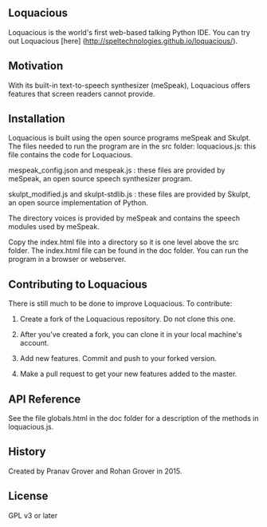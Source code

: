 
## Loquacious
Loquacious is the world's first web-based talking Python IDE. You can try out Loquacious [here] (http://speltechnologies.github.io/loquacious/).

## Motivation
With its built-in text-to-speech synthesizer (meSpeak), Loquacious offers features that screen readers cannot provide. 

## Installation
Loquacious is built using the open source programs meSpeak and Skulpt. The files needed to run the program are in the src folder:
loquacious.js: this file contains the code for Loquacious.

mespeak_config.json and mespeak.js :  these files are provided by meSpeak, an open source speech synthesizer program.

skulpt_modified.js and skulpt-stdlib.js : these files are provided by Skulpt, an open source implementation of Python.

The directory voices is provided by meSpeak and contains the speech modules used by meSpeak.

Copy the index.html file into a directory so it is one level above the src folder. The index.html file can be found in the doc folder. You can run the program in a browser or webserver.

## Contributing to Loquacious
There is still much to be done to improve Loquacious. To contribute:

1. Create a fork of the Loquacious repository. Do not clone this one.

2. After you've created a fork, you can clone it in your local machine's account.

3. Add new features. Commit and push to your forked version.

4. Make a pull request to get your new features added to the master.

## API Reference
See the file globals.html in the doc folder for a description of the methods in loquacious.js.

## History
Created by Pranav Grover and Rohan Grover in 2015.

## License
GPL v3 or later

